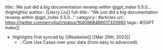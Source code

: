 title:: We just did a *big* documentation revamp within @gpt_index 0.5.0... (highlights)
author:: [[Jerry Liu]]
full-title:: "We just did a *big* documentation revamp within @gpt_index 0.5.0..."
category:: #articles
url:: https://twitter.com/jerryjliu0/status/1640868466017320960
tags:: #[[GPT Index]]

- Highlights first synced by [[Readwise]] [[Mar 29th, 2023]]
	- 💡Core Use Cases over your data (from easy to advanced):